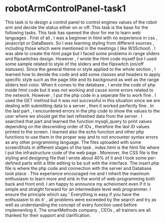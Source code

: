 # robotArmControlPanel-task1
This task is to design a control panel to control engines values of the robot arm and decide the status either on or off. This task is the base for the following tasks.
This task has opened the door for me to learn web languages . First of all , I was a beginner in html with no experience in css , javascript or DataBases.
So I was learning styling from different sources , including those which were mentioned in the meetings ( like W3School) .
I was able to create the html page but I faced some problems in range sliders and flipswitches design.
However , I wrote the html code myself but I used some sample related to style of the sliders and the flipswitch (on/off statuses).
Since the general theme or style applied to the whole section , I learned how to devide the code and add some classes and headers to apply specific style such as the page title and its background  as well as the range sliders text color. 
When it comes to the database , I wrote the code of php inside html code but it was not working and cause some errors related to the network.
However , I put the php code in a seperate file to work fine . 
I used the GET method but it was not successful in this situation since we are dealing with submitting data to a server , then it worked perfectly fine . 
In the last part , I encountered errors in the php code to show the values to the user where we should get the last refreshed data from the server .
I searched that part and learned the function mysqli_query to print values depending on the descending order of IDs , therefore the last ID values printed to the screen.
I learned also the echo function and other php functions to use them in the proper way and to not encounter syntax errors as any other programming language. 
The files uploaded with some screenShots in different stages of the task , index.html is the html file where I put the infrastructure code of the web page .
Moreover, the CSS file is the styling and designing file that I wrote about 40% of it and I took some per-defined parts with a little editing to be suit with the interface.
The insert.php file is where the php code and connection with the server and Database took place . 
This experience encouraged me and I inherit the maximum enthusiasm to learn more and sink in the world of web-programming both back and front end. I am happy to announce my acheivment even if it is simple and straight forward for an intermediate level web programmer.
I ensure the principle which say ' Everything is easy if you have the enthusiasm to do it' , all problems were exceeded by the search and try as well as understanding the concept of every function used before implementing it.
The smartMethods company , CEOs , all trainers are all thanked for their support and clarification.
